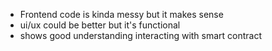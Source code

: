 - Frontend code is kinda messy but it makes sense
- ui/ux could be better but it's functional
- shows good understanding interacting with smart contract
